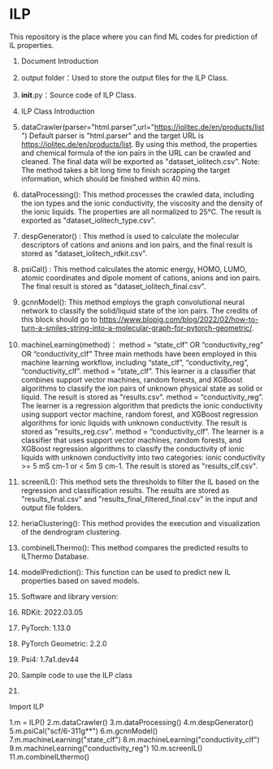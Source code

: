 # ILP
This repository is the place where you can find ML codes for prediction of IL properties.
1.  Document Introduction 
  1.	output folder：Used to store the output files for the ILP Class.
  2.	__init__.py：Source code of ILP Class.
2. ILP Class Introduction
1.	dataCrawler(parser="html.parser",url="https://iolitec.de/en/products/list")
Default parser is "html.parser" and the target URL is https://iolitec.de/en/products/list. By using this method, the properties and chemical formula of the ion pairs in the URL can be crawled and cleaned. The final data will be exported as "dataset_iolitech.csv".
Note: The method takes a bit long time to finish scrapping the target information, which should be finished within 40 mins.
2.	dataProcessing():
This method processes the crawled data, including the ion types and the ionic conductivity, the viscosity and the density of the ionic liquids. The properties are all normalized to 25°C. The result is exported as "dataset_iolitech_type.csv".
3.	despGenerator() :
This method is used to calculate the molecular descriptors of cations and anions and ion pairs, and the final result is stored as "dataset_iolitech_rdkit.csv".
4.	psiCal() : 
This method calculates the atomic energy, HOMO, LUMO, atomic coordinates and dipole moment of cations, anions and ion pairs. The final result is stored as "dataset_iolitech_final.csv".
5.	gcnnModel():
	This method employs the graph convolutional neural network to classify the solid/liquid state of the ion pairs. The credits of this block should go to https://www.blopig.com/blog/2022/02/how-to-turn-a-smiles-string-into-a-molecular-graph-for-pytorch-geometric/.
6.	machineLearning(method)：
method = “state_clf” OR “conductivity_reg” OR “conductivity_clf”
Three main methods have been employed in this machine learning workflow, including “state_clf”, “conductivity_reg”, “conductivity_clf”. 
method = “state_clf”. This learner is a classifier that combines support vector machines, random forests, and XGBoost algorithms to classify the ion pairs of unknown physical state as solid or liquid. The result is stored as "results.csv".
method = “conductivity_reg”. The learner is a regression algorithm that predicts the ionic conductivity using support vector machine, random forest, and XGBoost regression algorithms for ionic liquids with unknown conductivity. The result is stored as "results_reg.csv".
method = “conductivity_clf”. The learner is a classifier that uses support vector machines, random forests, and XGBoost regression algorithms to classify the conductivity of ionic liquids with unknown conductivity into two categories: ionic conductivity >= 5 mS cm-1 or < 5m S cm-1. The result is stored as "results_clf.csv".
7.	screenIL():
	This method sets the thresholds to filter the IL based on the regression and classification results. The results are stored as "results_final.csv" and "results_final_filtered_final.csv" in the input and output file folders.
8.	heriaClustering():
	This method provides the execution and visualization of the dendrogram clustering. 
9.	combineILThermo():
This method compares the predicted results to ILThermo Database.
10.	modelPrediction():
This function can be used to predict new IL properties based on saved models. 
3. Software and library version:
1.	RDKit: 2022.03.05
2.	PyTorch: 1.13.0
3.	PyTorch Geometric: 2.2.0
4.	Psi4: 1.7a1.dev44


4. Sample code to use the ILP class
5. 

Import ILP

1.m = ILP()
2.m.dataCrawler()
3.m.dataProcessing()
4.m.despGenerator()
5.m.psiCal("scf/6-311g**")
6.m.gcnnModel()
7.m.machineLearning("state_clf")
8.m.machineLearning("conductivity_clf")
9.m.machineLearning("conductivity_reg")
10.m.screenIL()
11.m.combineILthermo()

